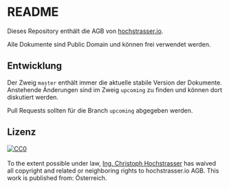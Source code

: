 # README

Dieses Repository enthält die AGB von [hochstrasser.io](http://hochstrasser.io).

Alle Dokumente sind Public Domain und können frei verwendet werden.

## Entwicklung

Der Zweig `master` enthält immer die aktuelle stabile Version der Dokumente. Anstehende Änderungen sind im Zweig `upcoming` zu finden und können dort diskutiert werden.

Pull Requests sollten für die Branch `upcoming` abgegeben werden.

## Lizenz

<p xmlns:dct="http://purl.org/dc/terms/" xmlns:vcard="http://www.w3.org/2001/vcard-rdf/3.0#">
<a rel="license"
href="http://creativecommons.org/publicdomain/zero/1.0/">
<img src="http://i.creativecommons.org/p/zero/1.0/88x31.png" style="border-style: none;" alt="CC0" />
</a>
<br />
<br />
To the extent possible under law,
<a rel="dct:publisher"
href="https://github.com/hochstrasserio/agb">
<span property="dct:title">Ing. Christoph Hochstrasser</span></a>
has waived all copyright and related or neighboring rights to
<span property="dct:title">hochstrasser.io AGB</span>.
This work is published from:
<span property="vcard:Country" datatype="dct:ISO3166"
content="AT" about="https://github.com/hochstrasserio/agb">
Österreich</span>.
</p>
